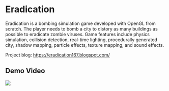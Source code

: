 # Eradication
Eradication is a bombing simulation game developed with OpenGL from scratch. The player needs to bomb a city to distory as many buildings as possible to eradicate zombie viruses. Game features include physics simulation, collision detection, real-time lighting, procedurally generated city, shadow mapping, particle effects, texture mapping, and sound effects.

Project blog: https://eradication167.blogspot.com/

## Demo Video
[![](https://img.youtube.com/vi/wnRvw9Frq2o/0.jpg)](https://www.youtube.com/watch?v=wnRvw9Frq2o)

